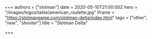 +++
authors = ["slotman"]
date = 2020-05-10T21:00:00Z
hero = "/images/logos/table/american_roulette.jpg"
iframe = "https://slotmangame.com/slotman-delta/index.html"
tags = ["other", "new", "shooter"]
title = "Slotman Delta"

+++
